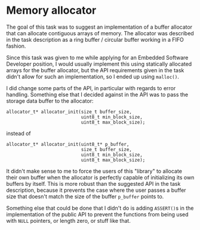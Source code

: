 # Memory allocator

The goal of this task was to suggest an implementation of a buffer allocator that can allocate contiguous arrays of memory. The allocator was described in the task description as a ring buffer / circular buffer working in a FIFO fashion.

Since this task was given to me while applying for an Embedded Software Developer position, I would usually implement this using statically allocated arrays for the buffer allocator, but the API requirements given in the task didn't allow for such an implementation, so I ended up using `malloc()`.

I did change some parts of the API, in particular with regards to error handling. Something else that I decided against in the API was to pass the storage data buffer to the allocator:

```
allocator_t* allocator_init(size_t buffer_size,
                            uint8_t min_block_size,
                            uint8_t max_block_size);
```

instead of

```
allocator_t* allocator_init(uint8_t* p_buffer,
                            size_t buffer_size,
                            uint8_t min_block_size,
                            uint8_t max_block_size);
```

It didn't make sense to me to force the users of this "library" to allocate their own buffer when the allocator is perfectly capable of initializing its own buffers by itself. This is more robust than the suggested API in the task description, because it prevents the case where the user passes a buffer size that doesn't match the size of the buffer `p_buffer` points to.

Something else that could be done that I didn't do is adding `ASSERT()`s in the implementation of the public API to prevent the functions from being used with `NULL` pointers, or length zero, or stuff like that.
